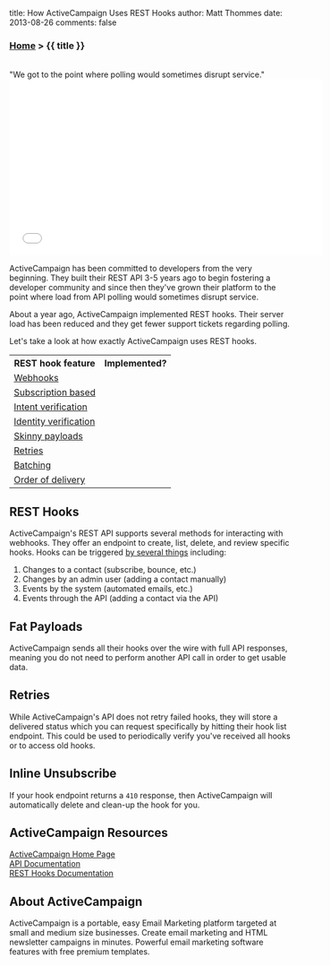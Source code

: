 title: How ActiveCampaign Uses REST Hooks
author: Matt Thommes
date: 2013-08-26
comments: false

### [Home](/) > {{ title }}

<br/>

<div class="quote">"We got to the point where polling would sometimes disrupt service."</div>

<iframe width="560" height="315" src="//www.youtube.com/embed/QDgcisDm9ZA" frameborder="0" allowfullscreen></iframe>

ActiveCampaign has been committed to developers from the very beginning. They built their REST API 3-5 years ago to begin fostering a developer community and since then they've grown their platform to the point where load from API polling would sometimes disrupt service.

About a year ago, ActiveCampaign implemented REST hooks. Their server load has been reduced and they get fewer support tickets regarding polling.

Let's take a look at how exactly ActiveCampaign uses REST hooks.

<table>
  <tr>
    <th>REST hook feature</th>
    <th>Implemented?</th>
  </tr>
  <tr>
    <td><a href="/">Webhooks</a></td>
    <td><i class="icon-check-sign"></i></td>
  </tr>
  <tr>
    <td><a href="/">Subscription based</a></td>
    <td><i class="icon-check-sign"></i></td>
  </tr>
  <tr>
    <td><a href="/">Intent verification</a> <i class="icon-shield" title="Security feature"></i></td>
    <td></td>
  </tr>
  <tr>
    <td><a href="/">Identity verification</a> <i class="icon-shield" title="Security feature"></i></td>
    <td></td>
  </tr>
  <tr>
    <td><a href="/">Skinny payloads</a> <i class="icon-shield" title="Security feature"></i></td>
    <td></td>
  </tr>
  <tr>
    <td><a href="/">Retries</a></td>
    <td></td>
  </tr>
  <tr>
    <td><a href="/">Batching</a></td>
    <td></td>
  </tr>
  <tr>
    <td><a href="/">Order of delivery</a></td>
    <td></td>
  </tr>
</table>

## REST Hooks

ActiveCampaign's REST API supports several methods for interacting with webhooks. They offer an endpoint to create, list, delete, and review specific hooks. Hooks can be triggered <a href="http://www.activecampaign.com/api/webhooks.php">by several things</a> including:

1. Changes to a contact (subscribe, bounce, etc.)
2. Changes by an admin user (adding a contact manually)
3. Events by the system (automated emails, etc.)
4. Events through the API (adding a contact via the API)

## Fat Payloads

ActiveCampaign sends all their hooks over the wire with full API responses, meaning you do not need to perform another API call in order to get usable data.

## Retries

While ActiveCampaign's API does not retry failed hooks, they will store a delivered status which you can request specifically by hitting their hook list endpoint. This could be used to periodically verify you've received all hooks or to access old hooks.

## Inline Unsubscribe

If your hook endpoint returns a `410` response, then ActiveCampaign will automatically delete and clean-up the hook for you.

## ActiveCampaign Resources

[ActiveCampaign Home Page](http://www.activecampaign.com/)  
[API Documentation](http://www.activecampaign.com/api)  
[REST Hooks Documentation](http://www.activecampaign.com/api/webhooks.php)  

## About ActiveCampaign

ActiveCampaign is a portable, easy Email Marketing platform targeted at small and medium size businesses. Create email marketing and HTML newsletter campaigns in minutes. Powerful email marketing software features with free premium templates.